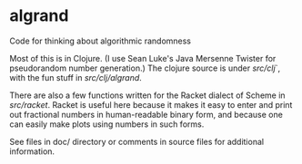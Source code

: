 # algrand
Code for thinking about algorithmic randomness

Most of this is in Clojure.  (I use Sean Luke's Java Mersenne Twister
for pseudorandom number generation.) The clojure source is under
*src/clj*`, with the fun stuff in *src/clj/algrand*.

There are also a few functions written for the Racket dialect of Scheme
in *src/racket*.  Racket is useful here because it makes it easy to
enter and print out fractional numbers in human-readable binary form,
and because one can easily make plots using numbers in such forms.

See files in doc/ directory or comments in source files for additional
information.
